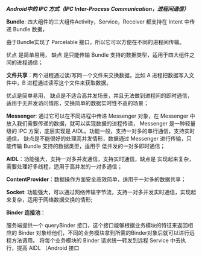 ***Android中的 IPC 方式（IPC Inter-Process Communication，进程间通信）***

**Bundle**: 四大组件的三大组件Activity，Service，Receiver 都支持在 Intent 中传递 Bundle 数据，

由于Bundle实现了 Parcelable 接口，所以它可以方便在不同的进程间传输。

  优点 是简单易用，
  缺点 是只能传输 Bundle 支持的数据类型，适用于四大组件之间的进程通信；

**文件共享**：两个进程通过读/写同一个文件来交换数据，比如 A 进程把数据写入文件中，B 进程通过读写这个文件来获取数据。

  优点是简单易用，
  缺点是不适合高并发场景，并且无法做到进程间的即时通信，适用于无并发访问情形，交换简单的数据实时性不高的场景；
  
**Messenger**: 通过它可以在不同进程中传递 Messenger 对象，在 Messenger 中放入我们需要传递的数据，就可以实现数据的进程传递，
              Messenger 是一种轻量级的 IPC 方案，底层实现是 AIDL。功能一般，支持一对多的串行通信，支持实时通信，
              缺点是不能很好的处理高并发情形，数据通过 Messenger 进行传输，只能传输 Bundle 支持的数据类型，适用于 低并发的一对多即时通信；
              
**AIDL**：功能强大，支持一对多并发通信，支持实时通信，缺点是 实现起来复杂，需要处理好多线程，适用于高并发的一对多通信；

**ContentProvider**：数据操作方面安全高效简单，适用于一对多的数据共享；

**Socket**: 功能强大，可以通过网络传输字节流，支持一对多并发实时通信，实现起来复杂，适用于网络数据交换的情形;

**Binder 连接池**：

服务端提供一个 queryBinder 接口，这个接口能够根据业务模块的特征来返回相应的 Binder 对象给他们，不同的业务模块拿到所需的Binder对象后就可以进行远程方法调用。
将每个业务模块的 Binder 请求统一转发到远程 Service 中去执行，提高  AIDL （Android 接口
